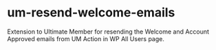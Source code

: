 # um-resend-welcome-emails
Extension to Ultimate Member for resending the Welcome and Account Approved emails from UM Action in WP All Users page.
